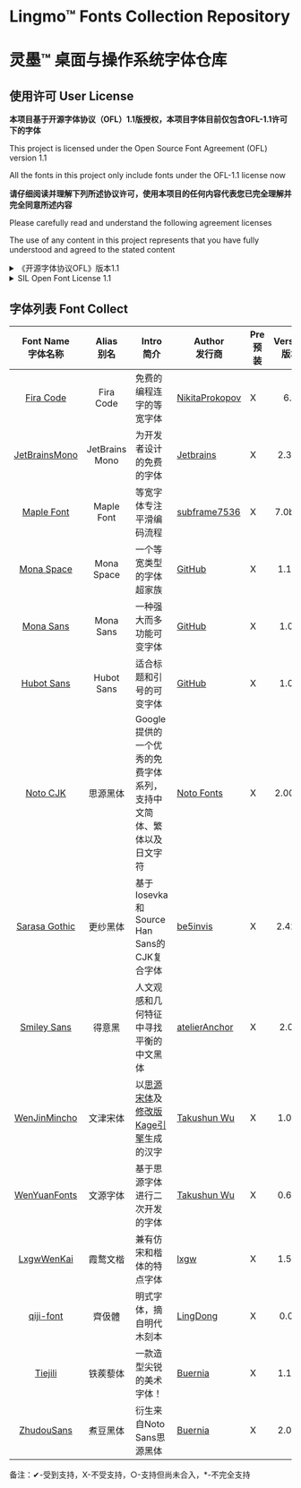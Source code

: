 

# Lingmo™ Fonts Collection Repository

# 灵墨™ 桌面与操作系统字体仓库

## 使用许可 User License

**本项目基于开源字体协议（OFL）1.1版授权，本项目字体目前仅包含OFL-1.1许可下的字体**

This project is licensed under the Open Source Font Agreement (OFL) version 1.1

All the fonts in this project only include fonts under the OFL-1.1 license now

**请仔细阅读并理解下列所述协议许可，使用本项目的任何内容代表您已完全理解并完全同意所述内容**

Please carefully read and understand the following agreement licenses

The use of any content in this project represents that you have fully understood and agreed to the stated content

<details>
<summary>《开源字体协议OFL》版本1.1</summary>
序言

开放式字体许可证（OFL）的目标是促进世界范围内协作式字体项目的发展，支持学术界和语言界的字体创建工作，并提供一个自由开放的框架，在这个框架中，字体可以与其他人合作共享和改进。

OFL允许许可字体自由使用、研究、修改和重新分发，只要它们不是自己出售的。字体，包括任何衍生作品，可以捆绑、嵌入、重新分发和/或与任何软件一起出售，前提是衍生作品不使用任何保留名称。但是，字体和衍生产品不能在任何其他类型的许可下发布。在本许可证下保留字体的要求不适用于使用字体或其衍生物创建的任何文档。

定义

“字体软件”是指版权持有人根据本许可证发布的文件集，并清楚地标记为该文件集。这可能包括源文件、构建脚本和文档。

“保留字体名称”指版权声明后指定的任何名称。

“原始版本”是指版权所有者分发的字体软件组件的集合。

“修改版本”是指通过添加、删除或替换（部分或全部）原始版本的任何组件、更改格式或将字体软件移植到新环境而产生的任何衍生产品。

“作者”是指任何设计师、工程师、程序员、技术作家或其他对字体软件作出贡献的人。

许可和条件

特此免费授予获得字体软件副本的任何人使用、研究、复制、合并、嵌入、修改、重新分发和出售字体软件的修改和未修改副本的权限，但须符合以下条件：

1） 字体软件及其任何单个组件（原始版本或修改版本）均不得自行销售。

2） 字体软件的原始或修改版本可与任何软件捆绑、重新分发和/或出售，前提是每份副本包含上述版权声明和本许可证。这些可以作为独立文本文件、人类可读的标题或文本或二进制文件中的适当机器可读元数据字段包括，只要这些字段可以被用户轻松查看。

3） 除非获得相应版权持有人的明确书面许可，否则字体软件的任何修改版本均不得使用保留字体名称。此限制仅适用于呈现给用户的主字体名称。

4） 版权持有人或字体软件作者的姓名不得用于宣传、背书或宣传任何修改版本，除非确认版权持有人和作者的贡献或获得其明确书面许可。

5） 字体软件，无论是修改的还是未修改的，无论是部分还是全部，都必须根据本许可证进行分发，并且不得根据任何其他许可证进行分发。本许可证对字体的要求不适用于使用字体软件创建的任何文档。

终止授权

如果不满足上述任何条件，本许可证将无效。

免责声明

字体软件按“原样”提供，无任何明示或暗示的担保，包括但不限于对适销性、适用于特定用途以及不侵犯版权、专利、商标或其他权利的任何担保。在任何情况下，版权持有人均不对因使用或无法使用字体软件或字体软件的其他交易而产生的任何索赔、损害赔偿或其他责任承担责任，包括任何一般、特殊、间接、附带或后果性损害赔偿，无论是合同诉讼、侵权诉讼还是其他诉讼。
</details>

<details>
<summary>SIL Open Font License 1.1</summary>
PREAMBLE

The goals of the Open Font License (OFL) are to stimulate worldwide development of collaborative font projects, to support the font creation efforts of academic and linguistic communities, and to provide a free and open framework in which fonts may be shared and improved in partnership with others.

The OFL allows the licensed fonts to be used, studied, modified and redistributed freely as long as they are not sold by themselves. The fonts, including any derivative works, can be bundled, embedded, redistributed and/or sold with any software provided that any reserved names are not used by derivative works. The fonts and derivatives, however, cannot be released under any other type of license. The requirement for fonts to remain under this license does not apply to any document created using the fonts or their derivatives.

DEFINITIONS

“Font Software” refers to the set of files released by the Copyright Holder(s) under this license and clearly marked as such. This may include source files, build scripts and documentation.

“Reserved Font Name” refers to any names specified as such after the copyright statement(s).

“Original Version” refers to the collection of Font Software components as distributed by the Copyright Holder(s).

“Modified Version” refers to any derivative made by adding to, deleting, or substituting — in part or in whole — any of the components of the Original Version, by changing formats or by porting the Font Software to a new environment.

“Author” refers to any designer, engineer, programmer, technical writer or other person who contributed to the Font Software.

PERMISSION & CONDITIONS

Permission is hereby granted, free of charge, to any person obtaining a copy of the Font Software, to use, study, copy, merge, embed, modify, redistribute, and sell modified and unmodified copies of the Font Software, subject to the following conditions:

1) Neither the Font Software nor any of its individual components, in Original or Modified Versions, may be sold by itself.

2) Original or Modified Versions of the Font Software may be bundled, redistributed and/or sold with any software, provided that each copy contains the above copyright notice and this license. These can be included either as stand-alone text files, human-readable headers or in the appropriate machine-readable metadata fields within text or binary files as long as those fields can be easily viewed by the user.

3) No Modified Version of the Font Software may use the Reserved Font Name(s) unless explicit written permission is granted by the corresponding Copyright Holder. This restriction only applies to the primary font name as presented to the users.

4) The name(s) of the Copyright Holder(s) or the Author(s) of the Font Software shall not be used to promote, endorse or advertise any Modified Version, except to acknowledge the contribution(s) of the Copyright Holder(s) and the Author(s) or with their explicit written permission.

5) The Font Software, modified or unmodified, in part or in whole, must be distributed entirely under this license, and must not be distributed under any other license. The requirement for fonts to remain under this license does not apply to any document created using the Font Software.

TERMINATION

This license becomes null and void if any of the above conditions are not met.

DISCLAIMER

THE FONT SOFTWARE IS PROVIDED “AS IS”, WITHOUT WARRANTY OF ANY KIND, EXPRESS OR IMPLIED, INCLUDING BUT NOT LIMITED TO ANY WARRANTIES OF MERCHANTABILITY, FITNESS FOR A PARTICULAR PURPOSE AND NONINFRINGEMENT OF COPYRIGHT, PATENT, TRADEMARK, OR OTHER RIGHT. IN NO EVENT SHALL THE COPYRIGHT HOLDER BE LIABLE FOR ANY CLAIM, DAMAGES OR OTHER LIABILITY, INCLUDING ANY GENERAL, SPECIAL, INDIRECT, INCIDENTAL, OR CONSEQUENTIAL DAMAGES, WHETHER IN AN ACTION OF CONTRACT, TORT OR OTHERWISE, ARISING FROM, OUT OF THE USE OR INABILITY TO USE THE FONT SOFTWARE OR FROM OTHER DEALINGS IN THE FONT SOFTWARE.
</details>

## 字体列表 Font Collect

|                    Font Name<br/>字体名称                    | Alias<br/>别名 | Intro<br/>简介                                               | Author<br/>发行商                                  | Pre<br/>预装 | Version<br/>版本 |                      License<br/>许可证                      | Ind.<br/>个人 | Com.<br/>商用 | 西文 | 简中 | 繁中 | 日语 | 韩文 | DebFile<br/>软件包 |
| :----------------------------------------------------------: | :------------: | ------------------------------------------------------------ | -------------------------------------------------- | ------------ | :--------------: | :----------------------------------------------------------: | :-----------: | :-----------: | ---- | ---- | ---- | ---- | ---- | :----------------: |
|       [Fira Code](https://github.com/tonsky/FiraCode)        |   Fira Code    | 免费的编程连字的等宽字体                                     | [NikitaProkopov](https://github.com/tonsky)        | X            |       6.2        | [OFL 1.1](https://github.com/tonsky/FiraCode/blob/main/LICENSE) |       ✔       |       ✔       | ✔    | X    | X    | X    | X    |                    |
| [JetBrainsMono](https://github.com/JetBrains/JetBrainsMono)  | JetBrains Mono | 为开发者设计的免费的字体                                     | [Jetbrains](https://www.jetbrains.com/)            | X            |      2.304       | [OFL 1.1](https://github.com/JetBrains/JetBrainsMono/blob/main/OFL.txt) |       ✔       |       ✔       | ✔    | X    | X    | X    | X    |                    |
|   [Maple Font](https://github.com/subframe7536/maple-font)   |   Maple Font   | 等宽字体专注平滑编码流程                                     | [subframe7536](https://github.com/subframe7536)    | X            |      7.0b36      | [OFL 1.1](https://github.com/subframe7536/maple-font/blob/main/OFL.txt) |       ✔       |       ✔       | ✔    | ✔    | ○    | ○    | ○    |                    |
|    [Mona Space](https://github.com/githubnext/monaspace)     |   Mona Space   | 一个等宽类型的字体超家族                                     | [GitHub](https://github.com/)                      | X            |      1.101       | [OFL 1.1](https://github.com/githubnext/monaspace/blob/main/LICENSE) |       ✔       |       ✔       | ✔    | X    | X    | X    | X    |                    |
|       [Mona Sans](https://github.com/github/mona-sans)       |   Mona Sans    | 一种强大而多功能可变字体                                     | [GitHub](https://github.com/)                      | X            |      1.0.1       | [OFL 1.1](https://github.com/github/mona-sans/blob/main/LICENSE) |       ✔       |       ✔       | ✔    | X    | X    | X    | X    |                    |
|      [Hubot Sans](https://github.com/github/hubot-sans)      |   Hubot Sans   | 适合标题和引号的可变字体                                     | [GitHub](https://github.com/)                      | X            |      1.0.1       | [OFL 1.1](https://github.com/github/hubot-sans/blob/main/LICENSE) |       ✔       |       ✔       | ✔    | X    | X    | X    | X    |                    |
|      [Noto CJK](https://github.com/notofonts/noto-cjk)       |    思源黑体    | Google 提供的一个优秀的免费字体系列，支持中文简体、繁体以及日文字符 | [Noto Fonts](https://github.com/notofonts)         | X            |      2.0002      | [OFL 1.1](https://github.com/notofonts/noto-cjk/blob/main/LICENSE) |       ✔       |       ✔       | ✔    | ✔    | ○    | ○    | ○    |                    |
|  [Sarasa Gothic](https://github.com/be5invis/Sarasa-Gothic)  |    更纱黑体    | 基于Iosevka 和Source Han Sans的CJK复合字体                   | [be5invis](https://github.com/be5invis)            | X            |      2.42.5      | [OFL 1.1](https://github.com/be5invis/Sarasa-Gothic/blob/main/LICENSE) |       ✔       |       ✔       | ✔    | ✔    | ○    | ○    | ○    |                    |
| [Smiley Sans](https://github.com/atelier-anchor/smiley-sans) |     得意黑     | 人文观感和几何特征中寻找平衡的中文黑体                       | [atelierAnchor](https://github.com/atelier-anchor) | X            |      2.0.1       | [OFL 1.1](https://github.com/atelier-anchor/smiley-sans/blob/main/LICENSE) |       ✔       |       ✔       | ✔    | ✔    | X    | X    | X    |                    |
| [WenJinMincho](https://github.com/takushun-wu/WenJinMincho)  |    文津宋体    | 以[思源宋体](https://gitee.com/link?target=https%3A%2F%2Fgithub.com%2Fadobe-fonts%2Fsource-han-serif)及[修改版Kage引擎](https://gitee.com/link?target=https%3A%2F%2Fgithub.com%2Fge9%2Fkage-engine-2%2F)生成的汉字 | [Takushun Wu](https://github.com/takushun-wu)      | X            |      1.000       | [OFL 1.1](https://github.com/kingsunsun2012/wenjinmincho/blob/main/LICENSE-zh.md) |       ✔       |       ✔       | ✔    | ✔    | X    | X    | X    |                    |
| [WenYuanFonts](https://github.com/takushun-wu/WenYuanFonts)  |    文源字体    | 基于思源字体进行二次开发的字体                               | [Takushun Wu](https://github.com/takushun-wu)      | X            |      0.600       | [OFL 1.1](https://github.com/takushun-wu/WenYuanFonts/blob/main/LICENSE-zh.md) |       ✔       |       ✔       | ✔    | ✔    | X    | X    | X    |                    |
|       [LxgwWenKai](https://github.com/lxgw/LxgwWenKai)       |    霞鹜文楷    | 兼有仿宋和楷体的特点字体                                     | [lxgw](https://github.com/lxgw)                    | X            |      1.510       | [OFL 1.1](https://github.com/lxgw/LxgwWenKai?tab=OFL-1.1-1-ov-file) |       ✔       |       ✔       | ✔    | ✔    | X    | X    | X    |                    |
|     [qiji-font](https://github.com/LingDong-/qiji-font)      |     齊伋體     | 明式字体，摘自明代木刻本                                     | [LingDong](https://github.com/LingDong-)           | X            |      0.0.4       | [OFL 1.1](https://github.com/LingDong-/qiji-font/blob/master/LICENSE) |       ✔       |       ✔       | ✔    | *    | ✔    | X    | X    |                    |
|        [Tiejili](https://github.com/Buernia/Tiejili)         |    铁蒺藜体    | 一款造型尖锐的美术字体！                                     | [Buernia](https://github.com/Buernia)              | X            |      1.100       | [OFL 1.1](https://github.com/Buernia/Tiejili?tab=OFL-1.1-1-ov-file#readme) |       ✔       |       ✔       | ✔    | ✔    | X    | X    | X    |                    |
|     [ZhudouSans](https://github.com/Buernia/Zhudou-Sans)     |    煮豆黑体    | 衍生来自Noto Sans思源黑体                                    | [Buernia](https://github.com/Buernia)              | X            |      2.000       | [OFL 1.1](https://github.com/Buernia/Zhudou-Sans/blob/main/LICENSE) |       ✔       |       ✔       | ✔    | ✔    | X    | X    | X    |                    |

备注：✔-受到支持，X-不受支持，○-支持但尚未合入，*-不完全支持

